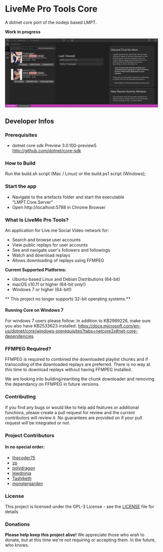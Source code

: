 # LiveMe Pro Tools Core
A dotnet core port of the nodejs based LMPT.

**Work in progress**


![Screenshot](./screenshots/screenshot.png)

## Developer Infos
### Prerequisites 
- dotnet core sdk Preview 3.0.100-preview5 http://github.com/dotnet/core-sdk

### How to Build
Run the build.sh script (Mac / Linux) or the build.ps1 script (Windows);

### Start the app
- Navigate to the artefacts folder and start the executable "LMPT.Core.Server"
- Open http://localhost:5788 in Chrome Browser


### What Is LiveMe Pro Tools?
An application for Live.me Social Video network for:
- Search and browse user accounts
- View public replays for user accounts
- See and navigate user's followers and followings
- Watch and download replays
- Allows downloading of replays using FFMPEG


**Current Supported Platforms:**
- Ubuntu-based Linux and Debian Distributions (64-bit)
- macOS v10.11 or higher (64-bit only!)
- Windows 7 or higher (64-bit!)

** This project no longer supports 32-bit operating systems.**

#### Running Core on Windows 7
For windows 7 users please follow:
In addition to KB2999226, make sure you also have KB2533623 installed. 
https://docs.microsoft.com/en-us/dotnet/core/windows-prerequisites?tabs=netcore2x#net-core-dependencies


### FFMPEG Required?
FFMPEG is required to combined the downloaded playlist chunks and if transcoding of the downloaded replays are preferred.  There is no way at this time to download replays without having FFMPEG installed.

We are looking into building/rewriting the chunk downloader and removing the dependancy on FFMPEG in future versions.

### Contributing
If you find any bugs or would like to help add features or additional functions, please create a pull request for review and the current contributors will review it.  No guarantees are provided on if your pull request will be integrated or not. 

### Project Contributors
#### In no special order:
* [thecoder75](https://notabug.com/thecoder75)
* [zp](https://github.com/zp)
* [polydragon](https://github.com/polydragon)
* [lewdninja](https://github.com/lewdninja)
* [Tashiketh](https://notabug.org/Tashiketh)
* [monstergarden](https://notabug.org/monstergarden)

### License
This project is licensed under the GPL-3 License - see the [LICENSE](LICENSE) file for details

### Donations
**Please help keep this project alive!**
We appreciate those who wish to donate, but at this time we're not requiring or accepting them.  In the future, who knows.
